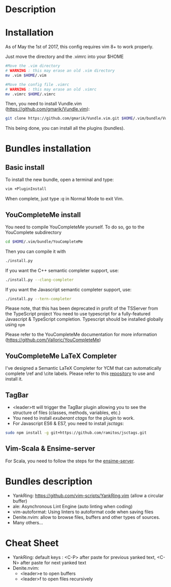 # Description

# Installation

As of May the 1st of 2017, this config requires vim 8+ to work properly.

Just move the directory and the .vimrc into your $HOME

```bash
#Move the .vim directory
# WARNING : this may erase an old .vim directory
mv .vim $HOME/.vim

#Move the config file .vimrc
# WARNING : this may erase an old .vimrc 
mv .vimrc $HOME/.vimrc
```

Then, you need to install Vundle.vim (https://github.com/gmarik/Vundle.vim):

```bash
git clone https://github.com/gmarik/Vundle.vim.git $HOME/.vim/bundle/Vundle.vim
```

This being done, you can install all the plugins (bundles).

# Bundles installation

## Basic install

To install the new bundle, open a terminal and type:

```bash
vim +PluginInstall
```

When complete, just type *:q* in Normal Mode to exit Vim.

## YouCompleteMe install

You need to compile YouCompleteMe yourself. To do so, go to the YouComplete subdirectory

```bash
cd $HOME/.vim/bundle/YouCompleteMe
```

Then you can compile it with

```bash
./install.py
```

If you want the C++ semantic completer support, use:

```bash
./install.py --clang-completer
```

If you want the Javascript semantic completer support, use:
```bash
./install.py --tern-completer
```
Please note, that this has been deprecated in profit of the TSServer from the TypeScript project
You need to use typescript for a fully-featured Javascript & TypeScript completion.
Typescript should be installed globally using `npm`

Please refer to the YouCompleteMe documentation for more information (https://github.com/Valloric/YouCompleteMe)


## YouCompleteMe LaTeX Completer

I've designed a Semantic LaTeX Completer for YCM that can automatically complete
\ref and \cite labels. Please refer to this [repository](https://github.com/Cocophotos/vim-ycm-latex-semantic-completer)
to use and install it.

## TagBar

- \<leader\>tt will trigger the TagBar plugin allowing you to see the structure of files (classes, methods, variables, etc.)
- You need to install *exuberant ctags* for the plugin to work.
- For Javascript ES6 & ES7, you need to install *jsctags*:
```bash
sudo npm install -g git+https://github.com/ramitos/jsctags.git
```

## Vim-Scala & Ensime-server

For Scala, you need to follow the steps for the [ensime-server](http://ensime.github.io/editors/vim/install).

# Bundles description

- YankRing: https://github.com/vim-scripts/YankRing.vim (allow a circular buffer)
- ale: Asynchronous Lint Engine (auto linting when coding)
- vim-autoformat: Using linters to autoformat code when saving files
- Denite.nvim: allow to browse files, buffers and other types of sources.
- Many others...

# Cheat Sheet 

- YankRing: default keys : \<C-P\> after paste for previous yanked text, \<C-N\> after paste for next yanked text
- Denite.nvim: 
    * \<leader\>e to open buffers
    * \<leader\>f to open files recursively

